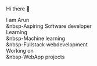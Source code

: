 ### 
Hi there 👋

<!--
**Arun01-hub/Arun01-hub** is a ✨ _special_ ✨ repository because its `README.md` (this file) appears on your GitHub profile.

Here are some ideas to get you started:

- 🔭 I’m currently working on ...
- 🌱 I’m currently learning ...
- 👯 I’m looking to collaborate on ...
- 🤔 I’m looking for help with ...
- 💬 Ask me about ...
- 📫 How to reach me: ...
- 😄 Pronouns: ...
- ⚡ Fun fact: ...
-->
I am Arun<br>
   &nbsp-Aspiring Software developer<br>
Learning <br>
   &nbsp-Machine learning<br>
   &nbsp-Fullstack webdevelopment<br>
Working on<br>
   &nbsp-WebApp projects
